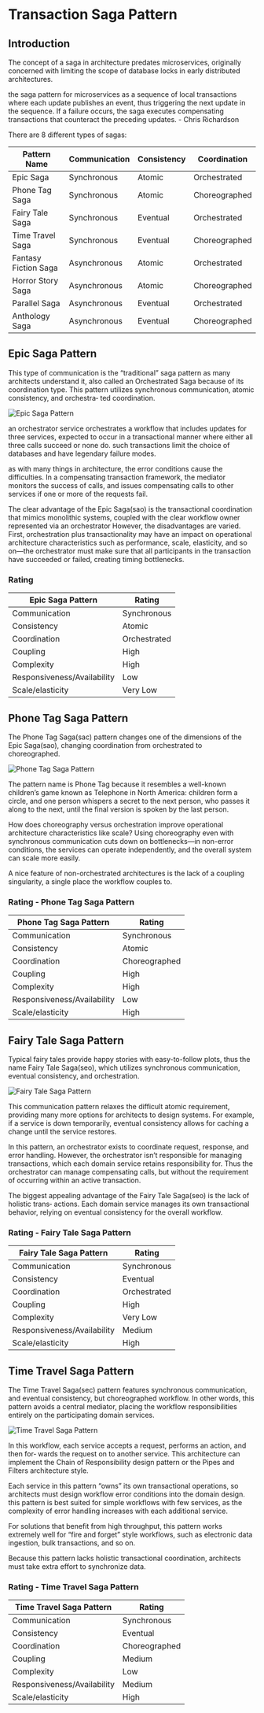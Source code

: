 # Transaction Saga Pattern

## Introduction

The concept of a saga in architecture predates microservices, originally concerned with limiting the scope of database locks in early distributed architectures.

the saga pattern for microservices as a sequence of local transactions where each update publishes an event, thus triggering the next update in the sequence. If a failure occurs, the saga executes compensating transactions that counteract the preceding updates. - Chris Richardson

There are 8 different types of sagas:

<!-- a table with 9 row and 4 columns  -->
| Pattern Name | Communication | Consistency | Coordination |
| --- | --- | --- | --- |
| Epic Saga | Synchronous | Atomic | Orchestrated |
| Phone Tag Saga | Synchronous | Atomic | Choreographed |
| Fairy Tale Saga | Synchronous | Eventual | Orchestrated |
| Time Travel Saga | Synchronous | Eventual | Choreographed |
| Fantasy Fiction Saga | Asynchronous | Atomic | Orchestrated |
| Horror Story Saga | Asynchronous | Atomic | Choreographed |
| Parallel Saga | Asynchronous | Eventual | Orchestrated |
| Anthology Saga | Asynchronous | Eventual | Choreographed |

## Epic Saga Pattern

This type of communication is the “traditional” saga pattern as many architects understand it, also called an Orchestrated Saga because of its coordination type. This pattern utilizes synchronous communication, atomic consistency, and orchestra‐ ted coordination.

![Epic Saga Pattern](./images/epic-saga.png)

an orchestrator service orchestrates a workflow that includes updates for three services, expected to occur in a transactional manner where either all three calls succeed or none do.
such transactions limit the choice of databases and have legendary failure modes.

as with many things in architecture, the error conditions cause the difficulties. In a compensating transaction framework, the mediator monitors the success of calls, and issues compensating calls to other services if one or more of the requests fail.

The clear advantage of the Epic Saga(sao) is the transactional coordination that mimics monolithic systems, coupled with the clear workflow owner represented via an orchestrator However, the disadvantages are varied. First, orchestration plus transactionality may have an impact on operational architecture characteristics such as performance, scale, elasticity, and so on—the orchestrator must make sure that all participants in the transaction have succeeded or failed, creating timing bottlenecks.

### Rating

| Epic Saga Pattern | Rating |
| --- | --- |
| Communication | Synchronous |
| Consistency | Atomic |
| Coordination | Orchestrated |
| Coupling | High |
| Complexity | High |
| Responsiveness/Availability | Low |
| Scale/elasticity | Very Low |

## Phone Tag Saga Pattern

The Phone Tag Saga(sac) pattern changes one of the dimensions of the Epic Saga(sao), changing coordination from orchestrated to choreographed.

![Phone Tag Saga Pattern](./images/phone-tag-saga.png)

The pattern name is Phone Tag because it resembles a well-known children’s game known as Telephone in North America: children form a circle, and one person whispers a secret to the next person, who passes it along to the next, until the final version is spoken by the last person.

How does choreography versus orchestration improve operational architecture characteristics like scale? Using choreography even with synchronous communication cuts down on bottlenecks—in non-error conditions, the services can operate independently, and the overall system can scale more easily.

A nice feature of non-orchestrated architectures is the lack of a coupling singularity, a single place the workflow couples to.

### Rating - Phone Tag Saga Pattern

| Phone Tag Saga Pattern | Rating |
| --- | --- |
| Communication | Synchronous |
| Consistency | Atomic |
| Coordination | Choreographed |
| Coupling | High |
| Complexity | High |
| Responsiveness/Availability | Low |
| Scale/elasticity | High |

## Fairy Tale Saga Pattern

Typical fairy tales provide happy stories with easy-to-follow plots, thus the name Fairy Tale Saga(seo), which utilizes synchronous communication, eventual consistency, and orchestration.

![Fairy Tale Saga Pattern](./images/fairy-tale-saga.png)

This communication pattern relaxes the difficult atomic requirement, providing many more options for architects to design systems. For example, if a service is down temporarily, eventual consistency allows for caching a change until the service restores.

In this pattern, an orchestrator exists to coordinate request, response, and error handling. However, the orchestrator isn’t responsible for managing transactions, which each domain service retains responsibility for. Thus the orchestrator can manage compensating calls, but without the requirement of occurring within an active transaction.

The biggest appealing advantage of the Fairy Tale Saga(seo) is the lack of holistic trans‐ actions. Each domain service manages its own transactional behavior, relying on eventual consistency for the overall workflow.

### Rating - Fairy Tale Saga Pattern

| Fairy Tale Saga Pattern | Rating |
| --- | --- |
| Communication | Synchronous |
| Consistency | Eventual |
| Coordination | Orchestrated |
| Coupling | High |
| Complexity | Very Low |
| Responsiveness/Availability | Medium |
| Scale/elasticity | High |

## Time Travel Saga Pattern

The Time Travel Saga(sec) pattern features synchronous communication, and eventual consistency, but choreographed workflow. In other words, this pattern avoids a central mediator, placing the workflow responsibilities entirely on the participating domain services.

![Time Travel Saga Pattern](./images/time-travel-saga.png)

In this workflow, each service accepts a request, performs an action, and then for‐ wards the request on to another service. This architecture can implement the Chain of Responsibility design pattern or the Pipes and Filters architecture style.

Each service in this pattern “owns” its own transactional operations, so architects must design workflow error conditions into the domain design. this pattern is best suited for simple workflows with few services, as the complexity of error handling increases with each additional service.

For solutions that benefit from high throughput, this pattern works extremely well for “fire and forget” style workflows, such as electronic data ingestion, bulk transactions, and so on.

Because this pattern lacks holistic transactional coordination, architects must take extra effort to synchronize data.

### Rating - Time Travel Saga Pattern

| Time Travel Saga Pattern | Rating |
| --- | --- |
| Communication | Synchronous |
| Consistency | Eventual |
| Coordination | Choreographed |
| Coupling | Medium |
| Complexity | Low |
| Responsiveness/Availability | Medium |
| Scale/elasticity | High |

